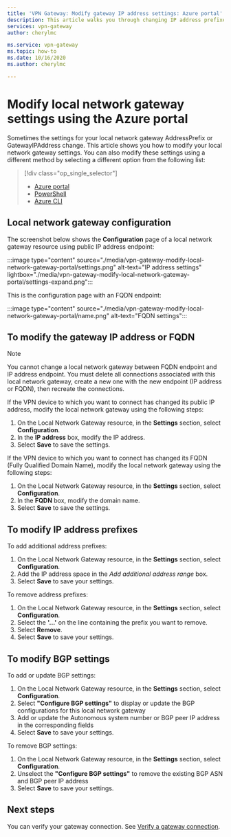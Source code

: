 ```yaml
---
title: 'VPN Gateway: Modify gateway IP address settings: Azure portal'
description: This article walks you through changing IP address prefixes for your local network gateway using the Azure portal.
services: vpn-gateway
author: cherylmc

ms.service: vpn-gateway
ms.topic: how-to
ms.date: 10/16/2020
ms.author: cherylmc

---
```

# Modify local network gateway settings using the Azure portal

Sometimes the settings for your local network gateway AddressPrefix or GatewayIPAddress change. This article shows you how to modify your local network gateway settings. You can also modify these settings using a different method by selecting a different option from the following list:

> [!div class="op_single_selector"]
> * [Azure portal](vpn-gateway-modify-local-network-gateway-portal.md)
> * [PowerShell](vpn-gateway-modify-local-network-gateway.md)
> * [Azure CLI](vpn-gateway-modify-local-network-gateway-cli.md)
>

## <a name="configure-lng"></a>Local network gateway configuration

The screenshot below shows the **Configuration** page of a local network gateway resource using public IP address endpoint:

:::image type="content" source="./media/vpn-gateway-modify-local-network-gateway-portal/settings.png" alt-text="IP address settings" lightbox="./media/vpn-gateway-modify-local-network-gateway-portal/settings-expand.png":::

This is the configuration page with an FQDN endpoint:

:::image type="content" source="./media/vpn-gateway-modify-local-network-gateway-portal/name.png" alt-text="FQDN settings":::

## <a name="ip"></a>To modify the gateway IP address or FQDN

> [!NOTE]
> You cannot change a local network gateway between FQDN endpoint and IP address endpoint. You must delete all connections associated with this local network gateway, create a new one with the new endpoint (IP address or FQDN), then recreate the connections.
>

If the VPN device to which you want to connect has changed its public IP address, modify the local network gateway using the following steps:

1. On the Local Network Gateway resource, in the **Settings** section, select **Configuration**.
2. In the **IP address** box, modify the IP address.
3. Select **Save** to save the settings.

If the VPN device to which you want to connect has changed its FQDN (Fully Qualified Domain Name), modify the local network gateway using the following steps:

1. On the Local Network Gateway resource, in the **Settings** section, select **Configuration**.
2. In the **FQDN** box, modify the domain name.
3. Select **Save** to save the settings.

## <a name="ipaddprefix"></a>To modify IP address prefixes

To add additional address prefixes:

1. On the Local Network Gateway resource, in the **Settings** section, select **Configuration**.
2. Add the IP address space in the *Add additional address range* box.
3. Select **Save** to save your settings.

To remove address prefixes:

1. On the Local Network Gateway resource, in the **Settings** section, select **Configuration**.
2. Select the **'...'** on the line containing the prefix you want to remove.
3. Select **Remove**.
4. Select **Save** to save your settings.

## <a name="bgp"></a>To modify BGP settings

To add or update BGP settings:

1. On the Local Network Gateway resource, in the **Settings** section, select **Configuration**.
2. Select **"Configure BGP settings"** to display or update the BGP configurations for this local network gateway
3. Add or update the Autonomous system number or BGP peer IP address in the corresponding fields
4. Select **Save** to save your settings.

To remove BGP settings:

1. On the Local Network Gateway resource, in the **Settings** section, select **Configuration**.
2. Unselect the **"Configure BGP settings"** to remove the existing BGP ASN and BGP peer IP address
3. Select **Save** to save your settings.

## Next steps

You can verify your gateway connection. See [Verify a gateway connection](vpn-gateway-verify-connection-resource-manager.md).
